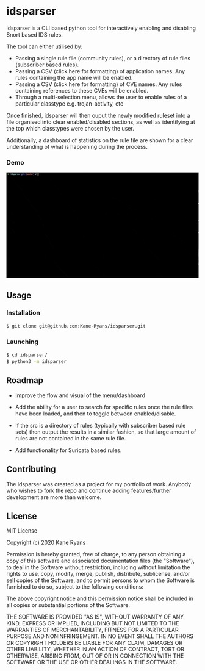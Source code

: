 # idsparser

idsparser is a CLI based python tool for interactively enabling and disabling Snort based IDS rules. 

The tool can either utilised by:
* Passing a single rule file (community rules), or a directory of rule files (subscriber based rules).
* Passing a CSV (click here for formatting) of application names. Any rules containing the app name will be enabled.
* Passing a CSV (click here for formatting) of CVE names. Any rules containing references to these CVEs will be enabled.
* Through a multi-selection menu, allows the user to enable rules of a particular classtype e.g. trojan-activity, etc

Once finished, idsparser will then ouput the newly modified ruleset into a file organised into clear enabled/disabled sections, as well as identifying at the top which classtypes were chosen by the user.

Additionally, a dashboard of statistics on the rule file are shown for a clear understanding of what is happening during the process.

### Demo

![](idsparser-demo.gif)

## Usage

### Installation

```bash
$ git clone git@github.com:Kane-Ryans/idsparser.git
```

### Launching

```bash
$ cd idsparser/
$ python3 -m idsparser
```

## Roadmap

* Improve the flow and visual of the menu/dashboard

* Add the ability for a user to search for specific rules once the rule files have been loaded, and then to toggle between enabled/disable.

* If the src is a directory of rules (typically with subscriber based rule sets) then output the results in a similar fashion, so that large amount of rules are not contained in the same rule file.

* Add functionality for Suricata based rules.

## Contributing

The idsparser was created as a project for my portfolio of work. Anybody who wishes to fork the repo and continue adding features/further development are more than welcome.

## License

MIT License

Copyright (c) 2020 Kane Ryans

Permission is hereby granted, free of charge, to any person obtaining a copy
of this software and associated documentation files (the "Software"), to deal
in the Software without restriction, including without limitation the rights
to use, copy, modify, merge, publish, distribute, sublicense, and/or sell
copies of the Software, and to permit persons to whom the Software is
furnished to do so, subject to the following conditions:

The above copyright notice and this permission notice shall be included in all
copies or substantial portions of the Software.

THE SOFTWARE IS PROVIDED "AS IS", WITHOUT WARRANTY OF ANY KIND, EXPRESS OR
IMPLIED, INCLUDING BUT NOT LIMITED TO THE WARRANTIES OF MERCHANTABILITY,
FITNESS FOR A PARTICULAR PURPOSE AND NONINFRINGEMENT. IN NO EVENT SHALL THE
AUTHORS OR COPYRIGHT HOLDERS BE LIABLE FOR ANY CLAIM, DAMAGES OR OTHER
LIABILITY, WHETHER IN AN ACTION OF CONTRACT, TORT OR OTHERWISE, ARISING FROM,
OUT OF OR IN CONNECTION WITH THE SOFTWARE OR THE USE OR OTHER DEALINGS IN THE
SOFTWARE.
